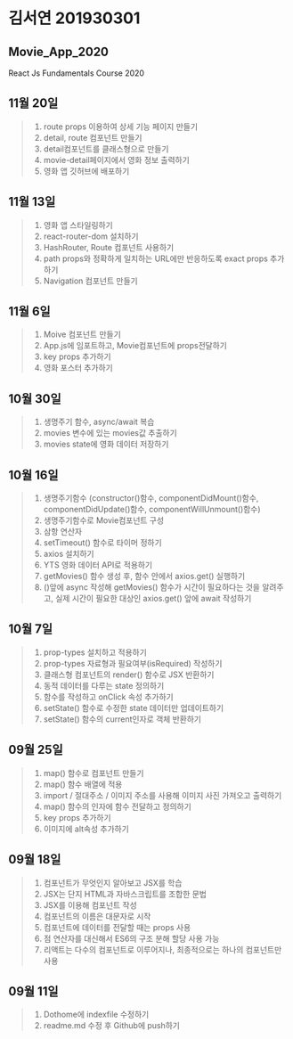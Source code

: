 # 김서연 201930301

## Movie_App_2020

React Js Fundamentals Course 2020
## 11월 20일
> 1. route props 이용하여 상세 기능 페이지 만들기
> 2. detail, route 컴포넌트 만들기
> 3. detail컴포넌트를 클래스형으로 만들기
> 4. movie-detail페이지에서 영화 정보 출력하기
> 5. 영화 앱 깃허브에 배포하기
## 11월 13일
> 1. 영화 앱 스타일링하기
> 2. react-router-dom 설치하기
> 3. HashRouter, Route 컴포넌트 사용하기
> 4. path props와 정확하게 일치하는 URL에만 반응하도록 exact props 추가하기
> 5. Navigation 컴포넌트 만들기

## 11월 6일
> 1. Moive 컴포넌트 만들기
> 2. App.js에 임포트하고, Movie컴포넌트에 props전달하기
> 3. key props 추가하기
> 4. 영화 포스터 추가하기

## 10월 30일
> 1. 생명주기 함수, async/await 복습
> 2. movies 변수에 있는 movies값 추출하기
> 3. movies state에 영화 데이터 저장하기

## 10월 16일
> 1. 생명주기함수 (constructor()함수, componentDidMount()함수, componentDidUpdate()함수, componentWillUnmount()함수)
> 2. 생명주기함수로 Movie컴포넌트 구성
> 3. 삼항 연산자
> 4. setTimeout() 함수로 타이머 정하기
> 5. axios 설치하기
> 6. YTS 영화 데이터 API로 적용하기
> 7. getMovies() 함수 생성 후, 함수 안에서 axios.get() 실행하기
> 8. ()앞에 async 작성해 getMovies() 함수가 시간이 필요하다는 것을 알려주고, 실제 시간이 필요한 대상인 axios.get() 앞에 await 작성하기

## 10월 7일
> 1. prop-types 설치하고 적용하기
> 2. prop-types 자료형과 필요여부(isRequired) 작성하기
> 3. 클래스형 컴포넌트의 render() 함수로 JSX 반환하기
> 4. 동적 데이터를 다루는 state 정의하기
> 5. 함수를 작성하고 onClick 속성 추가하기 
> 6. setState() 함수로 수정한 state 데이터만 업데이트하기
> 7. setState() 함수의 current인자로 객체 반환하기

## 09월 25일
> 1. map() 함수로 컴포넌트 만들기
> 2. map() 함수 배열에 적용
> 3. import / 절대주소 / 이미지 주소를 사용해 이미지 사진 가져오고 출력하기 
> 4. map() 함수의 인자에 함수 전달하고 정의하기
> 5. key props 추가하기
> 6. 이미지에 alt속성 추가하기

## 09월 18일

> 1. 컴포넌트가 무엇인지 알아보고 JSX를 학습
> 2. JSX는 단지 HTML과 자바스크립트를 조합한 문법
> 3. JSX를 이용해 컴포넌트 작성
> 4. 컴포넌트의 이름은 대문자로 시작
> 5. 컴포넌트에 데이터를 전달할 때는 props 사용
> 6. 점 연산자를 대신해서 ES6의 구조 분해 할당 사용 가능
> 7. 리액트는 다수의 컴포넌트로 이루어지나, 최종적으로는 하나의 컴포넌트만 사용

## 09월 11일

> 1. Dothome에 indexfile 수정하기
> 2. readme.md 수정 후 Github에 push하기
